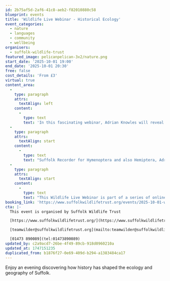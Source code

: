 ```yaml
---
id: 2b75af5d-2af6-41c8-aeb2-f82010880c58
blueprint: events
title: 'Wildlife Live Webinar - Historical Ecology'
event_categories:
  - nature
  - languages
  - community
  - wellbeing
organisers:
  - suffolk-wildlife-trust
featured_image: pelicanpelican-3x2/nature.png
start_date: '2025-10-01 19:00'
end_date: '2025-10-01 20:30'
free: false
cost_details: 'From £3'
virtual: true
content_area:
  -
    type: paragraph
    attrs:
      textAlign: left
    content:
      -
        type: text
        text: 'In this fascinating webinar, Adrian Knowles will reveal the starting point for vegetation in Britain and how early man influenced it. Drawing on his knowledge of history, Adrian will look at how the countryside has changed over the centuries and the clues to the past we can find in old maps, field patterns, place names etc.'
  -
    type: paragraph
    attrs:
      textAlign: start
    content:
      -
        type: text
        text: "Suffolk Recorder for Hymenoptera and also Hemiptera, Adrian had his interest in historical geography kindled back in 1987, when working for Hampshire County Council undertaking research on sites of ecological importance using parish tithe maps and similar documents.\_ This started a fascination with maps and place names and how our countryside has evolved, which Adrian developed during work with Essex Wildlife Trust."
  -
    type: paragraph
    attrs:
      textAlign: start
    content:
      -
        type: text
        text: "This Wildlife Live Webinar is part of a series of online events on a range of wildlife topics. It is scheduled\_to last approximately one and a half hours, including a presentation plus a questions & answers session. Suffolk Wildlife Trust uses the Zoom platform for its webinars and, when you book, you will receive simple instructions on how to join the event from the comfort of your own\_home. When booking, please input the same email you will be using on the night. Subtitles are available."
booking_link: 'https://www.suffolkwildlifetrust.org/events/2025-10-01-wildlife-live-webinar-historical-ecology'
cta: |-
  This event is organised by Suffolk Wildlife Trust

  [https://www.suffolkwildlifetrust.org/](https://www.suffolkwildlifetrust.org/)

  [teamwilder@suffolkwildlifetrust.org](mailto:teamwilder@suffolkwildlifetrust.org)

  [01473 890089](tel:01473890089)
updated_by: c2a9acd7-26be-4f49-89cb-918d0960210a
updated_at: 1747151235
duplicated_from: b1876f27-0e69-409d-b294-a1383484ca17
---
```

Enjoy an evening discovering how history has shaped the ecology and geography of Suffolk.